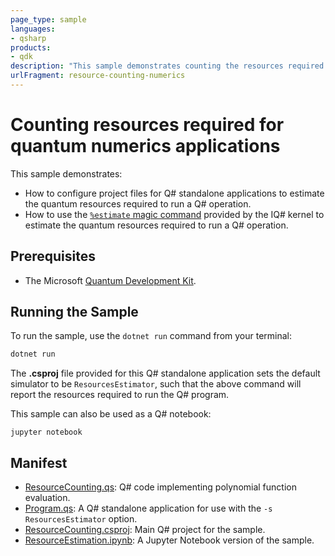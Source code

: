 ```yaml
---
page_type: sample
languages:
- qsharp
products:
- qdk
description: "This sample demonstrates counting the resources required to run quantum numerics applications."
urlFragment: resource-counting-numerics
---
```


# Counting resources required for quantum numerics applications

This sample demonstrates:

- How to configure project files for Q# standalone applications to estimate the quantum resources required to run a Q# operation.
- How to use the [`%estimate` magic command](https://docs.microsoft.com/qsharp/api/iqsharp-magic/estimate) provided by the IQ# kernel to estimate the quantum resources required to run a Q# operation.

## Prerequisites

- The Microsoft [Quantum Development Kit](https://docs.microsoft.com/azure/quantum/install-overview-qdk/).

## Running the Sample

To run the sample, use the `dotnet run` command from your terminal:

```powershell
dotnet run
```

The **.csproj** file provided for this Q# standalone application sets the default simulator to be `ResourcesEstimator`, such that the above command will report the resources required to run the Q# program.

This sample can also be used as a Q# notebook:

```shell
jupyter notebook
```

## Manifest

- [ResourceCounting.qs](./ResourceCounting.qs): Q# code implementing polynomial function evaluation.
- [Program.qs](./Program.qs): A Q# standalone application for use with the `-s ResourcesEstimator` option.
- [ResourceCounting.csproj](./ResourceCounting.csproj): Main Q# project for the sample.
- [ResourceEstimation.ipynb](./ResourceEstimation.ipynb): A Jupyter Notebook version of the sample.
